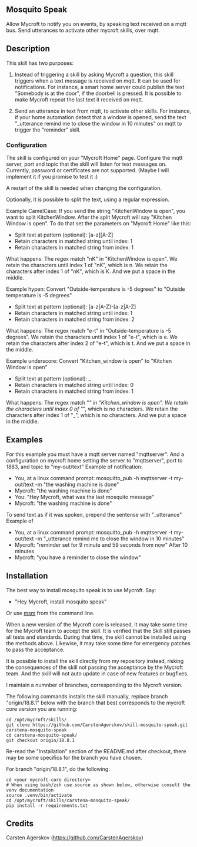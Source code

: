 ## Mosquito Speak
Allow Mycroft to notify you on events, by speaking text received on a mqtt bus.
Send utterances to activate other mycroft skills, over mqtt.

## Description
This skill has two purposes:
1) Instead of triggering a skill by asking Mycroft a question, this skill triggers when a text message is received on mqtt.
It can be used for notifications. For instance, a smart home server could publish the text "Somebody is at the door", if the doorbell is pressed.
It is possible to make Mycroft repeat the last text it received on mqtt.

2) Send an utterance in text from mqtt, to activate other skills. For instance, if your
home automation detect that a window is opened, send the text "_utterance remind me to close the window in 10 minutes" on mqtt to
trigger the "reminder" skill.


### Configuration
The skill is configured on your "Mycroft Home" page. Configure the mqtt server, port and topic that the skill will listen for text messages on.
Currently, password or certificates are not supported. (Maybe I will implement it if you promise to test it :)

A restart of the skill is needed when changing the configuration.

Optionally, it is possible to split the text, using a regular expression.

Example CamelCase: If you send the string "KitchenWindow is open",
you want to split KitchenWindow. After the split Mycroft will say "Kitchen Window is open". To do that set the parameters on "Mycroft Home" like this:
* Split text at pattern (optional): [a-z][A-Z]
* Retain characters in matched string until index: 1
* Retain characters in matched string from index: 1

What happens: The regex match "nK" in "KitchenWindow is open". We retain the characters until index 1 of "nK", which is n.
We retain the characters after index 1 of "nK", which is K. And we put a space in the middle.

Example hypen: Convert "Outside-temperature is -5 degrees" to "Outside temperature is -5 degrees"
* Split text at pattern (optional): [a-z|A-Z]-[a-z|A-Z]
* Retain characters in matched string until index: 1
* Retain characters in matched string from index: 2

What happens: The regex match "e-t" in "Outside-temperature is -5 degrees".  We retain the characters until index 1 of "e-t", which is e.
We retain the characters after index 2 of "e-t", which is t. And we put a space in the middle.

Example underscore: Convert "Kitchen_window is open" to "Kitchen Window is open"
* Split text at pattern (optional): _
* Retain characters in matched string until index: 0
* Retain characters in matched string from index: 1

What happens: The regex match "_" in "Kitchen_window is open".  We retain the characters until index 0 of "_", which is no characters.
We retain the characters after index 1 of "_", which is no characters. And we put a space in the middle.


## Examples
For this example you must have a mqtt server named "mqttserver". And a configuration on mycroft home setting the server to "mqttserver", port to 1883, and topic to "my-out/text"
Example of notification:
* You, at a linux command prompt: mosquitto_pub -h mqttserver -t my-out/text -m "the washing machine is done"
* Mycroft: "the washing machine is done"
* You: "Hey Mycroft, what was the last mosquito message"
* Mycroft: "the washing machine is done"

To send text as if it was spoken, prepend the sentense with "_utterance"
Example of
* You, at a linux command prompt: mosquitto_pub -h mqttserver -t my-out/text -m "_utterance remind me to close the window in 10 minutes"
* Mycroft: "reminder set for 9 minute and 59 seconds from now"
After 10 minutes
* Mycroft: "you have a reminder to close the window"

## Installation
The best way to install mosquito speak is to use Mycroft. Say:

* "Hey Mycroft, install mosquito speak"

Or use [msm](https://mycroft.ai/documentation/msm/) from the command line.

When a new version of the Mycroft core is released, it may take some time
for the Mycroft team to accept the skill. It is verified that the Skill
still passes all tests and standards. During that time, the skill cannot
be installed using the methods above. Likewise, it may take some time
for emergency patches to pass the acceptance.

It is possible to install the skill directly from my repository instead,
risking the consequences of the skill not passing the acceptance by the
Mycroft team. And the skill will not auto update in case of new features
or bugfixes.

I maintain a numnber of branches, corresponding to the Mycroft version.

The following commands installs the skill manually, replace branch "origin/18.8.1" below
with the branch that best corresponds to the mycroft core version you are running:
```
cd /opt/mycroft/skills/
git clone https://github.com/CarstenAgerskov/skill-mosquito-speak.git carstena-mosquito-speak
cd carstena-mosquito-speak/
git checkout origin/18.8.1
```

Re-read the "Installation" section of the README.md after checkout,
there may be some specifics for the branch you have chosen.

For branch "origin/18.8.1", do the following:
```
cd <your mycroft-core directory>
# When using bash/zsh use source as shown below, otherwise consult the venv documentation
source .venv/bin/activate
cd /opt/mycroft/skills/carstena-mosquito-speak/
pip install -r requirements.txt

```


## Credits
Carsten Agerskov (https://github.com/CarstenAgerskov)
